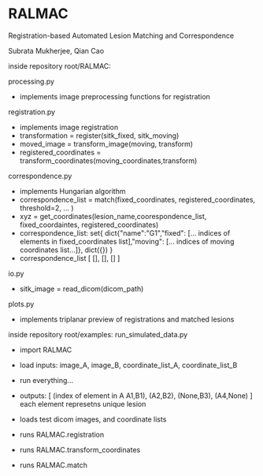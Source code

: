 # RALMAC
Registration-based Automated Lesion Matching and Correspondence

Subrata Mukherjee, Qian Cao

inside repository root/RALMAC:

processing.py
* implements image preprocessing functions for registration

registration.py
* implements image registration
* transformation = register(sitk_fixed, sitk_moving)
* moved_image = transform_image(moving, transform)
* registered_coordinates = transform_coordinates(moving_coordinates,transform)

correspondence.py
* implements Hungarian algorithm
* correspondence_list = match(fixed_coordinates, registered_coordinates, threshold=2, ... )
* xyz = get_coordinates(lesion_name,coorespondence_list, fixed_coordaintes, registered_coordinates)
* correspondence_list: set{ dict{"name":"G1","fixed": [... indices of elements in fixed_coordinates list],"moving": [... indices of moving coordinates list...]}, dict({}) }
* correspondence_list [ [], [], [] ]

io.py
* sitk_image = read_dicom(dicom_path)

plots.py
* implements triplanar preview of registrations and matched lesions

inside repository root/examples:
run_simulated_data.py
* import RALMAC

* load inputs: image_A, image_B, coordinate_list_A, coordinate_list_B
* run everything...
* outputs: [ (index of element in A A1,B1), (A2,B2), (None,B3), (A4,None) ] each element represetns unique lesion
  
* loads test dicom images, and coordinate lists
* runs RALMAC.registration
* runs RALMAC.transform_coordinates
* runs RALMAC.match


